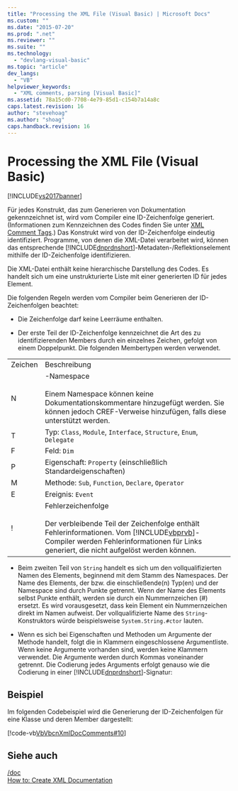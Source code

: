 ```yaml
---
title: "Processing the XML File (Visual Basic) | Microsoft Docs"
ms.custom: ""
ms.date: "2015-07-20"
ms.prod: ".net"
ms.reviewer: ""
ms.suite: ""
ms.technology: 
  - "devlang-visual-basic"
ms.topic: "article"
dev_langs: 
  - "VB"
helpviewer_keywords: 
  - "XML comments, parsing [Visual Basic]"
ms.assetid: 78a15cd0-7708-4e79-85d1-c154b7a14a8c
caps.latest.revision: 16
author: "stevehoag"
ms.author: "shoag"
caps.handback.revision: 16
---
```

# Processing the XML File (Visual Basic)
[!INCLUDE[vs2017banner](../../../visual-basic/includes/vs2017banner.md)]

Für jedes Konstrukt, das zum Generieren von Dokumentation gekennzeichnet ist, wird vom Compiler eine ID\-Zeichenfolge generiert.  \(Informationen zum Kennzeichnen des Codes finden Sie unter [XML Comment Tags](../../../visual-basic/language-reference/xmldoc/recommended-xml-tags-for-documentation-comments.md).\) Das Konstrukt wird von der ID\-Zeichenfolge eindeutig identifiziert.  Programme, von denen die XML\-Datei verarbeitet wird, können das entsprechende [!INCLUDE[dnprdnshort](../../../csharp/getting-started/includes/dnprdnshort-md.md)]\-Metadaten\-\/Reflektionselement mithilfe der ID\-Zeichenfolge identifizieren.  
  
 Die XML\-Datei enthält keine hierarchische Darstellung des Codes. Es handelt sich um eine unstrukturierte Liste mit einer generierten ID für jedes Element.  
  
 Die folgenden Regeln werden vom Compiler beim Generieren der ID\-Zeichenfolgen beachtet:  
  
-   Die Zeichenfolge darf keine Leerräume enthalten.  
  
-   Der erste Teil der ID\-Zeichenfolge kennzeichnet die Art des zu identifizierenden Members durch ein einzelnes Zeichen, gefolgt von einem Doppelpunkt.  Die folgenden Membertypen werden verwendet.  
  
|||  
|-|-|  
|Zeichen|Beschreibung|  
|N|\-Namespace<br /><br /> Einem Namespace können keine Dokumentationskommentare hinzugefügt werden. Sie können jedoch CREF\-Verweise hinzufügen, falls diese unterstützt werden.|  
|T|Typ: `Class`, `Module`, `Interface`, `Structure`, `Enum`, `Delegate`|  
|F|Feld: `Dim`|  
|P|Eigenschaft: `Property` \(einschließlich Standardeigenschaften\)|  
|M|Methode: `Sub`, `Function`, `Declare`, `Operator`|  
|E|Ereignis: `Event`|  
|\!|Fehlerzeichenfolge<br /><br /> Der verbleibende Teil der Zeichenfolge enthält Fehlerinformationen.  Vom [!INCLUDE[vbprvb](../../../csharp/programming-guide/concepts/linq/includes/vbprvb-md.md)]\-Compiler werden Fehlerinformationen für Links generiert, die nicht aufgelöst werden können.|  
  
-   Beim zweiten Teil von `String` handelt es sich um den vollqualifizierten Namen des Elements, beginnend mit dem Stamm des Namespaces.  Der Name des Elements, der bzw. die einschließende\(n\) Typ\(en\) und der Namespace sind durch Punkte getrennt.  Wenn der Name des Elements selbst Punkte enthält, werden sie durch ein Nummernzeichen \(\#\) ersetzt.  Es wird vorausgesetzt, dass kein Element ein Nummernzeichen direkt im Namen aufweist.  Der vollqualifizierte Name des `String`\-Konstruktors würde beispielsweise `System.String.#ctor` lauten.  
  
-   Wenn es sich bei Eigenschaften und Methoden um Argumente der Methode handelt, folgt die in Klammern eingeschlossene Argumentliste.  Wenn keine Argumente vorhanden sind, werden keine Klammern verwendet.  Die Argumente werden durch Kommas voneinander getrennt.  Die Codierung jedes Arguments erfolgt genauso wie die Codierung in einer [!INCLUDE[dnprdnshort](../../../csharp/getting-started/includes/dnprdnshort-md.md)]\-Signatur:  
  
## Beispiel  
 Im folgenden Codebeispiel wird die Generierung der ID\-Zeichenfolgen für eine Klasse und deren Member dargestellt:  
  
 [!code-vb[VbVbcnXmlDocComments#10](../../../visual-basic/language-reference/xmldoc/codesnippet/visualbasic/processing-the-xml-file_1.vb)]  
  
## Siehe auch  
 [\/doc](../../../visual-basic/reference/command-line-compiler/doc.md)   
 [How to: Create XML Documentation](../../../visual-basic/programming-guide/program-structure/how-to-create-xml-documentation.md)
